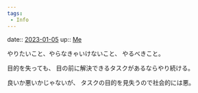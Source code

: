 ```yaml
---
tags:
 - Info
---
```


date:: [2023-01-05](/Daily_Note/2023-01-05.md)
up:: [Me](../Bar/Novel/Chaos/Me.md)

やりたいこと、やらなきゃいけないこと、
やるべきこと。

目的を失っても、
目の前に解決できるタスクがあるならやり続ける。

良いか悪いかじゃないが、
タスクの目的を見失うので社会的には悪。